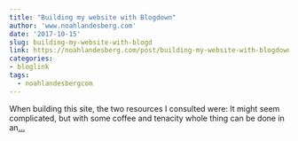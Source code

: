 ```yaml
---
title: "Building my website with Blogdown"
author: 'www.noahlandesberg.com'
date: '2017-10-15'
slug: building-my-website-with-blogd
link: https://noahlandesberg.com/post/building-my-website-with-blogdown/
categories:
- bloglink
tags:
  - noahlandesbergcom
---
```


When building this site, the two resources I consulted were: It might seem complicated, but with some coffee and tenacity whole thing can be done in an[... <i class="fas fa-external-link-alt"></i>](https://noahlandesberg.com/post/building-my-website-with-blogdown/)

